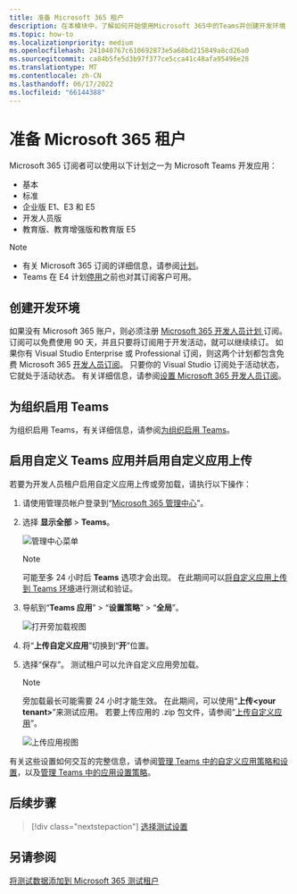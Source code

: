```yaml
---
title: 准备 Microsoft 365 租户
description: 在本模块中，了解如何开始使用Microsoft 365中的Teams并创建开发环境
ms.topic: how-to
ms.localizationpriority: medium
ms.openlocfilehash: 241040767c610692873e5a68bd215849a8cd26a0
ms.sourcegitcommit: ca84b5fe5d3b97f377ce5cca41c48afa95496e28
ms.translationtype: MT
ms.contentlocale: zh-CN
ms.lasthandoff: 06/17/2022
ms.locfileid: "66144388"
---
```

# <a name="prepare-your-microsoft-365-tenant"></a>准备 Microsoft 365 租户

Microsoft 365 订阅者可以使用以下计划之一为 Microsoft Teams 开发应用：

* 基本
* 标准
* 企业版 E1、E3 和 E5
* 开发人员版
* 教育版、教育增强版和教育版 E5

> [!NOTE]
>
> * 有关 Microsoft 365 订阅的详细信息，请参阅[计划](https://products.office.com/business/compare-more-office-365-for-business-plans)。
> * Teams 在 E4 计划[停用](https://support.office.com//article/important-information-for-office-365-enterprise-e4-customers-f9572348-43a2-43fa-a3d8-3b6c9c042147)之前也对其订阅客户可用。

## <a name="create-your-development-environment"></a>创建开发环境

如果没有 Microsoft 365 账户，则必须注册 [ Microsoft 365 开发人员计划 ](https://developer.microsoft.com/microsoft-365/dev-program) 订阅。 订阅可以免费使用 90 天，并且只要将订阅用于开发活动，就可以继续续订。 如果你有 Visual Studio Enterprise 或 Professional 订阅，则这两个计划都包含免费 Microsoft 365 [开发人员订阅](https://aka.ms/MyVisualStudioBenefits)。 只要你的 Visual Studio 订阅处于活动状态，它就处于活动状态。 有关详细信息，请参阅[设置 Microsoft 365 开发人员订阅](/office/developer-program/office-365-developer-program-get-started)。

## <a name="enable-teams-for-your-organization"></a>为组织启用 Teams

为组织启用 Teams，有关详细信息，请参阅[为组织启用 Teams](/microsoftteams/enable-features-office-365)。

## <a name="enable-custom-teams-apps-and-turn-on-custom-app-uploading"></a>启用自定义 Teams 应用并启用自定义应用上传

若要为开发人员租户启用自定义应用上传或旁加载，请执行以下操作：

1. 请使用管理员帐户登录到“[Microsoft 365 管理中心](https://admin.microsoft.com/Adminportal/Home?source=applauncher#/homepage#/)”。

2. 选择 **显示全部** > **Teams**。

    ![管理中心菜单](~/assets/images/prepare-test-tenant/admin-center.png)

    > [!Note]
    > 可能至多 24 小时后 **Teams** 选项才会出现。 在此期间可以[将自定义应用上传到 Teams 环境](/microsoftteams/upload-custom-apps#validate)进行测试和验证。

3. 导航到“**Teams 应用**” > “**设置策略**” > “**全局**”。

   ![打开旁加载视图](~/assets/images/prepare-test-tenant/turn-on-sideload.png)

4. 将“**上传自定义应用**”切换到“**开**”位置。

5. 选择“保存”。 测试租户可以允许自定义应用旁加载。

    > [!Note]
    > 旁加载最长可能需要 24 小时才能生效。 在此期间，可以使用“**上传\<your tenant>**”来测试应用。 若要上传应用的 .zip 包文件，请参阅“[上传自定义应用](/microsoftteams/upload-custom-apps#upload)”。

    ![上传应用视图](~/assets/images/prepare-test-tenant/upload-for-contoso.png)

有关这些设置如何交互的完整信息，请参阅[管理 Teams 中的自定义应用策略和设置](/microsoftteams/teams-custom-app-policies-and-settings)，以及[管理 Teams 中的应用设置策略](/microsoftteams/teams-app-setup-policies)。

## <a name="next-step"></a>后续步骤

> [!div class="nextstepaction"]
> [选择测试设置](~/concepts/build-and-test/debug.md)

## <a name="see-also"></a>另请参阅

[将测试数据添加到 Microsoft 365 测试租户](~/concepts/build-and-test/test-data.md)
